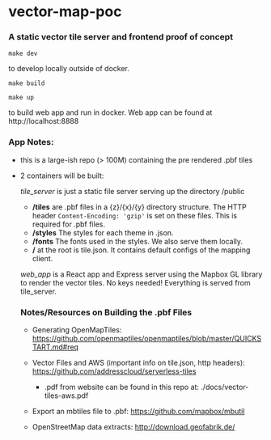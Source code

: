 # vector-map-poc
### A static vector tile server and frontend proof of concept

`make dev`

to develop locally outside of docker.

`make build`

`make up`

to build web app and run in docker. Web app can be found at http://localhost:8888



### App Notes:
- this is a large-ish repo (> 100M) containing the pre rendered .pbf tiles
- 2 containers will be built:

  *tile_server* is just a static file server serving up the directory /public
    - **/tiles** are .pbf files in a {z}/{x}/{y} directory structure. The HTTP header `Content-Encoding: 'gzip'` is set on these files. This is required for .pbf files.
    - **/styles** The styles for each theme in .json.
    - **/fonts** The fonts used in the styles. We also serve them locally.
    - **/** at the root is tile.json. It contains default configs of the mapping client.

  *web_app* is a React app and Express server using the Mapbox GL library to render the vector tiles. No keys needed! Everything is served from tile_server.


  ### Notes/Resources on Building the .pbf Files

  - Generating OpenMapTiles: https://github.com/openmaptiles/openmaptiles/blob/master/QUICKSTART.md#req

  - Vector Files and AWS (important info on tile.json, http headers): https://github.com/addresscloud/serverless-tiles
    - .pdf from website can be found in this repo at: ./docs/vector-tiles-aws.pdf

  - Export an mbtiles file to .pbf: https://github.com/mapbox/mbutil

  - OpenStreetMap data extracts: http://download.geofabrik.de/
